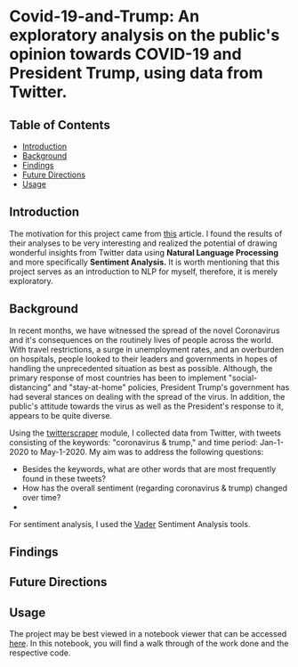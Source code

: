 # Covid-19-and-Trump: An exploratory analysis on the public's opinion towards COVID-19 and President Trump, using data from Twitter.

## Table of Contents
* [Introduction](#introduction)
* [Background](#background)
* [Findings](#findings)
* [Future Directions](#future-directions)
* [Usage](#usage)

## Introduction

The motivation for this project came from [this](https://towardsdatascience.com/understanding-political-twitter-ce3476a38377) article. I found the results of their analyses to be very interesting and realized the potential of drawing wonderful insights from Twitter data using **Natural Language Processing** and more specifically **Sentiment Analysis.** It is worth mentioning that this project serves as an introduction to NLP for myself, therefore, it is merely exploratory.

## Background

In recent months, we have witnessed the spread of the novel Coronavirus and it's consequences on the routinely lives of people across the world. With travel restrictions, a surge in unemployment rates, and an overburden on hospitals, people looked to their leaders and governments in hopes of handling the unprecedented situation as best as possible. Although, the primary response of most countries has been to implement "social-distancing" and "stay-at-home" policies, President Trump's government has had several stances on dealing with the spread of the virus. In addition, the public's attitude towards the virus as well as the President's response to it, appears to be quite diverse.

Using the [twitterscraper](https://github.com/taspinar/twitterscraper) module, I collected data from Twitter, with tweets consisting of the keywords: "coronavirus & trump," and time period: Jan-1-2020 to May-1-2020. My aim was to address the following questions:

- Besides the keywords, what are other words that are most frequently found in these tweets?
- How has the overall sentiment (regarding coronavirus & trump) changed over time?
- 

For sentiment analysis, I used the [Vader](https://github.com/cjhutto/vaderSentiment) Sentiment Analysis tools.


## Findings

## Future Directions


## Usage

The project may be best viewed in a notebook viewer that can be accessed [here](). In this notebook, you will find a walk through of the work done and the respective code.
